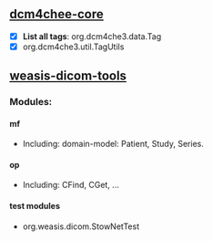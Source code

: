 # 

## [dcm4chee-core](https://github.com/dcm4che/dcm4che/tree/master/dcm4che-core)

- [X] **List all tags**: org.dcm4che3.data.Tag
- [X] org.dcm4che3.util.TagUtils

## [weasis-dicom-tools](https://github.com/nroduit/weasis-dicom-tools)

### Modules:

#### mf

- Including: domain-model: Patient, Study, Series.


#### op

- Including:  CFind, CGet, ...

#### test modules
- org.weasis.dicom.StowNetTest

